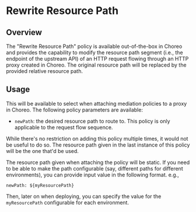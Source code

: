 # Rewrite Resource Path

## Overview

The "Rewrite Resource Path" policy is available out-of-the-box in Choreo and provides the capability to modify the resource path segment 
(i.e., the endpoint of the upstream API) of an HTTP request flowing through an HTTP proxy created in Choreo. The original resource path 
will be replaced by the provided relative resource path.

## Usage

This will be available to select when attaching mediation policies to a proxy in Choreo. The following policy parameters are available:
- `newPath`: the desired resource path to route to.  This policy is only applicable to the request flow sequence.

While there's no restriction on adding this policy multiple times, it would not be useful to do so. The resource path given in the last instance of 
this policy will be the one that'd be used.

The resource path given when attaching the policy will be static. If you need to be able to make the path configurable
(say, different paths for different environments), you can provide input value in the following format. e.g.,
```
newPath: ${myResourcePath}
```
Then, later on when deploying, you can specify the value for the `myResourcePath` configurable for each environment.
